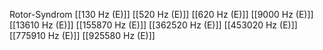 Rotor-Syndrom
[[130 Hz (E)]]
[[520 Hz (E)]]
[[620 Hz (E)]]
[[9000 Hz (E)]]
[[13610 Hz (E)]]
[[155870 Hz (E)]]
[[362520 Hz (E)]]
[[453020 Hz (E)]]
[[775910 Hz (E)]]
[[925580 Hz (E)]]